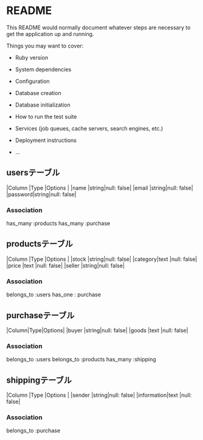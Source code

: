 # README

This README would normally document whatever steps are necessary to get the
application up and running.

Things you may want to cover:

* Ruby version

* System dependencies

* Configuration

* Database creation

* Database initialization

* How to run the test suite

* Services (job queues, cache servers, search engines, etc.)

* Deployment instructions

* ...

## usersテーブル

|Column  |Type  |Options    |
|name    |string|null: false|
|email   |string|null: false|
|password|string|null: false|

### Association
has_many :products
has_many :purchase

## productsテーブル

|Column  |Type  |Options    |
|stock   |string|null: false|
|category|text  |null: false|
|price   |text  |null: false|
|seller  |string|null: false|

### Association
belongs_to :users
has_one : purchase

## purchaseテーブル

|Column|Type|Options|
|buyer |string|null: false|
|goods |text  |null: false|

### Association
belongs_to :users
belongs_to :products
has_many :shipping

## shippingテーブル

|Column     |Type  |Options    |
|sender     |string|null: false|
|information|text  |null: false|


### Association
belongs_to :purchase